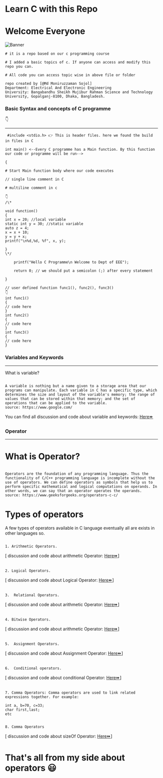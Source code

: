 # Learn C with this Repo

# Welcome Everyone

![Banner](https://i.ibb.co/T8LGPp0/17288-c-programming-animation.gif)

```
# it is a repo based on our c programming course

# I added a basic topics of c. If anyone can access and modify this repo you can.

# All code you can access topic wise in above file or folder

repo created by [@Md Moniruzzaman Sojol]
Department: Electrical And Electronic Engineering
University: Bangabandhu Sheikh Mujibur Rahman Science and Technology University, Gopalganj-8100, Dhaka, Bangladesh.

```

<h3>Basic Syntax and concepts of C programme</h3>
👇
<hr/>
 
 
```
 #include <stdio.h> 👉 This is header files. here we found the build in files in C

int main() <--Every C programme has a Main function. By this function our code or programme will be run-->

{

# Start Main function body where our code executes

// single line comment in C

# multiline comment in c

👇
/\*

void function()
{
int x = 20; //local variable
static int y = 30; //static variable
auto z = 4;
x = x + 10;
y = y + x;
printf("\n%d,%d, %f", x, y);

}
\*/

    printf("Hello C Programme\n Welcome to Dept of EEE");

    return 0; // we should put a semicolon (;) after every statement

}

// user defined function func1(), func2(), func3()
👇
int func1()
{
// code here
}
int func2()
{
// code here
}
int func3()
{
// code here
}

```
<h3>Variables and Keywords</h3>
<hr/>

What is variable?

```

A variable is nothing but a name given to a storage area that our programs can manipulate. Each variable in C has a specific type, which determines the size and layout of the variable's memory; the range of values that can be stored within that memory; and the set of operations that can be applied to the variable.
source: https://www.google.com/

```
<p>You can find all discussion and code about variable and keywords: <a href="https://github.com/sojol4242/c_academic/tree/sojol/variable%20and%20keyword"> Here⏩ <a/><p/>


<h3>Operator</h3>
<hr/>

# What is Operator?

```

Operators are the foundation of any programming language. Thus the functionality of C/C++ programming language is incomplete without the use of operators. We can define operators as symbols that help us to perform specific mathematical and logical computations on operands. In other words, we can say that an operator operates the operands.
source: https://www.geeksforgeeks.org/operators-c-c/

```
# Types of operators
A few types of operators available in C language eventually all are exists in other languages so.
```

1. Arithmetic Operators.

```
 [ discussion and code about arithmetic Operator: <a href="https://github.com/sojol4242/c_academic/blob/sojol/operators/arithmetic_operator.c"> Here⏩</a>]

```

2. Logical Operators.

```
[ discussion and code about Logical Operator: <a href="https://github.com/sojol4242/c_academic/blob/sojol/operators/logical_operator.c"> Here⏩</a>]




```

3.  Relational Operators.

```
[ discussion and code about arithmetic Operator: <a href="https://github.com/sojol4242/c_academic/blob/sojol/operators/relational_operator.c"> Here⏩</a>]

```

4. Bitwise Operators.

```
[ discussion and code about arithmetic Operator: <a href="https://github.com/sojol4242/c_academic/blob/sojol/operators/bitwise_operator.c"> Here⏩</a>]


```

5.  Assignment Operators.

```
[ discussion and code about Assignment Operator: <a href="https://github.com/sojol4242/c_academic/blob/sojol/operators/assignment_operator.c"> Here⏩</a>]
```

6.  Conditional operators.

```
[ discussion and code about conditional Operator: <a href="https://github.com/sojol4242/c_academic/blob/sojol/operators/conditinal_operators.c"> Here⏩</a>]



```

7. Comma Operators: Comma operators are used to link related expressions together. For example:

int a, b=70, c=33;
char first,last;
etc

```

```

8. Comma Operators

```
[ discussion and code about sizeOf Operator: <a href="https://github.com/sojol4242/c_academic/blob/sojol/operators/sizeOf.c"> Here⏩</a>]

# That's all from my side about operators 😃


```
